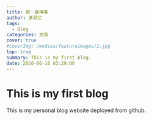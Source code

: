 ```yaml
---
title: 第一篇博客
author: 潇湘忆
tags: 
  - Blog
categories: 文章
cover: true
#coverImg: /medias/featureimages/1.jpg
top: true
summary: This is my first blog.
date: 2020-06-16 03:29:00
---
```

# This is my first blog #

This is my personal blog website deployed from github.



